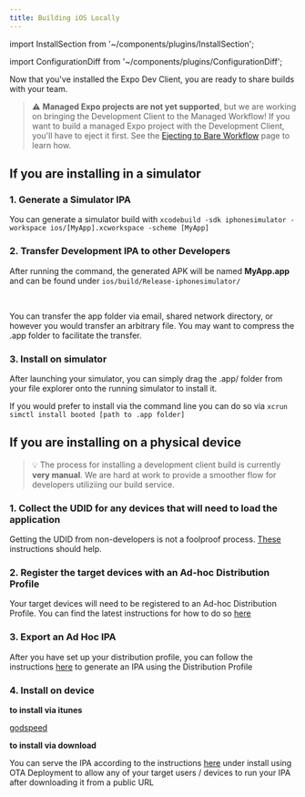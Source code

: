 ```yaml
---
title: Building iOS Locally
---
```


import InstallSection from '~/components/plugins/InstallSection';

import ConfigurationDiff from '~/components/plugins/ConfigurationDiff';

Now that you've installed the Expo Dev Client, you are ready to share builds with your team.

> ⚠️ **Managed Expo projects are not yet supported**, but we are working on bringing the Development Client to the Managed Workflow! If you want to build a managed Expo project with the Development Client, you'll have to eject it first. See the [Ejecting to Bare Workflow](../workflow/customizing.md) page to learn how.

## If you are installing in a simulator

### 1. Generate a Simulator IPA

You can generate a simulator build with `xcodebuild -sdk iphonesimulator -workspace ios/[MyApp].xcworkspace -scheme [MyApp]`

### 2. Transfer Development IPA to other Developers

After running the command, the generated APK will be named **MyApp.app** and can be found under `ios/build/Release-iphonesimulator/`

<br />

You can transfer the app folder via email, shared network directory, or however you would transfer an arbitrary file. You may want to compress the .app folder to facilitate the transfer.

### 3. Install on simulator

After launching your simulator, you can simply drag the .app/ folder from your file explorer onto the running simulator to install it.

If you would prefer to install via the command line you can do so via `xcrun simctl install booted [path to .app folder]`

## If you are installing on a physical device

> 💡 The process for installing a development client build is currently **very manual**. We are hard at work to provide a smoother flow for developers utiliziing our build service.

### 1. Collect the UDID for any devices that will need to load the application

Getting the UDID from non-developers is not a foolproof process. [These](https://help.apple.com/xcode/mac/current/#/dev93ef696c6?sub=devdfa32588f) instructions should help.

### 2. Register the target devices with an Ad-hoc Distribution Profile

Your target devices will need to be registered to an Ad-hoc Distribution Profile. You can find the latest instructions for how to do so [here](https://help.apple.com/developer-account/#/devebd34abb1)

### 3. Export an Ad Hoc IPA

After you have set up your distribution profile, you can follow the instructions [here](https://docs.testfairy.com/iOS_SDK/Exporting_Ad_Hoc_IPA.html) to generate an IPA using the Distribution Profile

### 4. Install on device

**to install via itunes**

[godspeed](https://developer.apple.com/forums/thread/86806)

**to install via download**

You can serve the IPA according to the instructions [here](https://docs.monaca.io/en/products_guide/monaca_ide/deploy/non_market_deploy/) under install using OTA Deployment to allow any of your target users / devices to run your IPA after downloading it from a public URL
